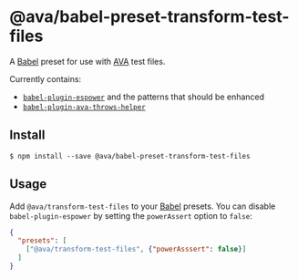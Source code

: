 # @ava/babel-preset-transform-test-files

A [Babel] preset for use with [AVA] test files.

Currently contains:

* [`babel-plugin-espower`](https://github.com/power-assert-js/babel-plugin-espower)
and the patterns that should be enhanced
* [`babel-plugin-ava-throws-helper`](https://github.com/avajs/babel-plugin-ava-throws-helper/)

## Install

```console
$ npm install --save @ava/babel-preset-transform-test-files
```

## Usage

Add `@ava/transform-test-files` to your [Babel] presets. You can disable
`babel-plugin-espower` by setting the `powerAssert` option to `false`:

```json
{
  "presets": [
    ["@ava/transform-test-files", {"powerAsssert": false}]
  ]
}
```

[AVA]: https://ava.li
[Babel]: https://babeljs.io/
